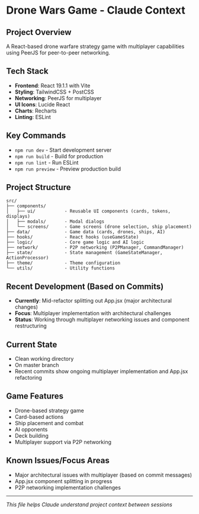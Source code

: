 # Drone Wars Game - Claude Context

## Project Overview
A React-based drone warfare strategy game with multiplayer capabilities using PeerJS for peer-to-peer networking.

## Tech Stack
- **Frontend**: React 19.1.1 with Vite
- **Styling**: TailwindCSS + PostCSS
- **Networking**: PeerJS for multiplayer
- **UI Icons**: Lucide React
- **Charts**: Recharts
- **Linting**: ESLint

## Key Commands
- `npm run dev` - Start development server
- `npm run build` - Build for production
- `npm run lint` - Run ESLint
- `npm run preview` - Preview production build

## Project Structure
```
src/
├── components/
│   ├── ui/           - Reusable UI components (cards, tokens, displays)
│   ├── modals/       - Modal dialogs
│   └── screens/      - Game screens (drone selection, ship placement)
├── data/             - Game data (cards, drones, ships, AI)
├── hooks/            - React hooks (useGameState)
├── logic/            - Core game logic and AI logic
├── network/          - P2P networking (P2PManager, CommandManager)
├── state/            - State management (GameStateManager, ActionProcessor)
├── theme/            - Theme configuration
└── utils/            - Utility functions
```

## Recent Development (Based on Commits)
- **Currently**: Mid-refactor splitting out App.jsx (major architectural changes)
- **Focus**: Multiplayer implementation with architectural challenges
- **Status**: Working through multiplayer networking issues and component restructuring

## Current State
- Clean working directory
- On master branch
- Recent commits show ongoing multiplayer implementation and App.jsx refactoring

## Game Features
- Drone-based strategy game
- Card-based actions
- Ship placement and combat
- AI opponents
- Deck building
- Multiplayer support via P2P networking

## Known Issues/Focus Areas
- Major architectural issues with multiplayer (based on commit messages)
- App.jsx component splitting in progress
- P2P networking implementation challenges

---
*This file helps Claude understand project context between sessions*